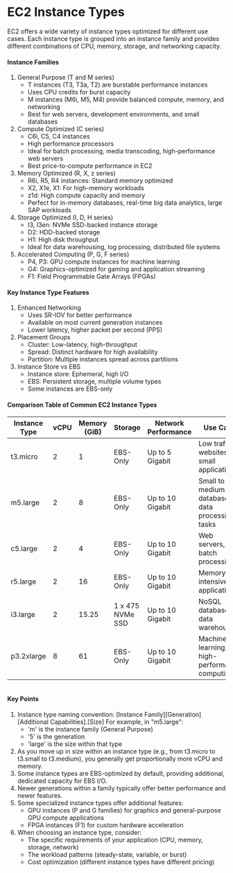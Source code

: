 # EC2 Instance Types

EC2 offers a wide variety of instance types optimized for different use cases. Each instance type is grouped into an instance family and provides different combinations of CPU, memory, storage, and networking capacity.

#### Instance Families

1. General Purpose (T and M series)
   * T instances (T3, T3a, T2) are burstable performance instances
   * Uses CPU credits for burst capacity
   * M instances (M6i, M5, M4) provide balanced compute, memory, and networking
   * Best for web servers, development environments, and small databases
2. Compute Optimized (C series)
   * C6i, C5, C4 instances
   * High performance processors
   * Ideal for batch processing, media transcoding, high-performance web servers
   * Best price-to-compute performance in EC2
3. Memory Optimized (R, X, z series)
   * R6i, R5, R4 instances: Standard memory optimized
   * X2, X1e, X1: For high-memory workloads
   * z1d: High compute capacity and memory
   * Perfect for in-memory databases, real-time big data analytics, large SAP workloads
4. Storage Optimized (I, D, H series)
   * I3, I3en: NVMe SSD-backed instance storage
   * D2: HDD-backed storage
   * H1: High disk throughput
   * Ideal for data warehousing, log processing, distributed file systems
5. Accelerated Computing (P, G, F series)
   * P4, P3: GPU compute instances for machine learning
   * G4: Graphics-optimized for gaming and application streaming
   * F1: Field Programmable Gate Arrays (FPGAs)

#### Key Instance Type Features

1. Enhanced Networking
   * Uses SR-IOV for better performance
   * Available on most current generation instances
   * Lower latency, higher packet per second (PPS)
2. Placement Groups
   * Cluster: Low-latency, high-throughput
   * Spread: Distinct hardware for high availability
   * Partition: Multiple instances spread across partitions
3. Instance Store vs EBS
   * Instance store: Ephemeral, high I/O
   * EBS: Persistent storage, multiple volume types
   * Some instances are EBS-only

#### Comparison Table of Common EC2 Instance Types

| Instance Type | vCPU | Memory (GiB) | Storage          | Network Performance | Use Case                                         |
| ------------- | ---- | ------------ | ---------------- | ------------------- | ------------------------------------------------ |
| t3.micro      | 2    | 1            | EBS-Only         | Up to 5 Gigabit     | Low traffic websites, small applications         |
| m5.large      | 2    | 8            | EBS-Only         | Up to 10 Gigabit    | Small to medium databases, data processing tasks |
| c5.large      | 2    | 4            | EBS-Only         | Up to 10 Gigabit    | Web servers, batch processing                    |
| r5.large      | 2    | 16           | EBS-Only         | Up to 10 Gigabit    | Memory-intensive applications                    |
| i3.large      | 2    | 15.25        | 1 x 475 NVMe SSD | Up to 10 Gigabit    | NoSQL databases, data warehousing                |
| p3.2xlarge    | 8    | 61           | EBS-Only         | Up to 10 Gigabit    | Machine learning, high-performance computing     |

```
```

#### Key Points

1. Instance type naming convention: \[Instance Family]\[Generation]\[Additional Capabilities].\[Size] For example, in "m5.large":
   * 'm' is the instance family (General Purpose)
   * '5' is the generation
   * 'large' is the size within that type
2. As you move up in size within an instance type (e.g., from t3.micro to t3.small to t3.medium), you generally get proportionally more vCPU and memory.
3. Some instance types are EBS-optimized by default, providing additional, dedicated capacity for EBS I/O.
4. Newer generations within a family typically offer better performance and newer features.
5. Some specialized instance types offer additional features:
   * GPU instances (P and G families) for graphics and general-purpose GPU compute applications
   * FPGA instances (F1) for custom hardware acceleration
6. When choosing an instance type, consider:
   * The specific requirements of your application (CPU, memory, storage, network)
   * The workload patterns (steady-state, variable, or burst)
   * Cost optimization (different instance types have different pricing)

